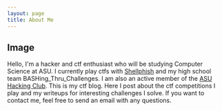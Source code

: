 ```yaml
---
layout: page
title: About Me
---
```


## Image ##

Hello, I'm a hacker and ctf enthusiast who will be studying Computer Science at ASU. I currently play ctfs
with [Shellphish](https://shellphish.net/) and my high school team BASHing_Thru_Challenges.
I am also an active member of the [ASU Hacking Club](https://asuhacking.club). This is my ctf blog. Here
I post about the ctf competitions I play and my writeups for interesting challenges I solve. If you want
to contact me, feel free to send an email with any questions.

